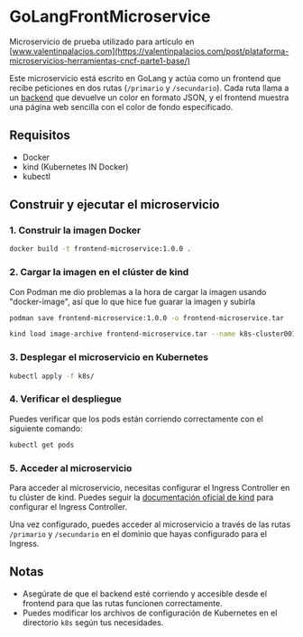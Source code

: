 # GoLangFrontMicroservice

Microservicio de prueba utilizado para artículo en [www.valentinpalacios.com](https://valentinpalacios.com/post/plataforma-microservicios-herramientas-cncf-parte1-base/)

Este microservicio está escrito en GoLang y actúa como un frontend que recibe peticiones en dos rutas (`/primario` y `/secundario`). Cada ruta llama a un [backend](https://github.com/valentechy/GoLangBackMicroservice/tree/1.0.0) que devuelve un color en formato JSON, y el frontend muestra una página web sencilla con el color de fondo especificado.

## Requisitos

- Docker
- kind (Kubernetes IN Docker)
- kubectl

## Construir y ejecutar el microservicio

### 1. Construir la imagen Docker

```bash
docker build -t frontend-microservice:1.0.0 .
```

### 2. Cargar la imagen en el clúster de kind

Con Podman me dio problemas a la hora de cargar la imagen usando "docker-image", así que lo que hice fue guarar la imagen y subirla

```bash
podman save frontend-microservice:1.0.0 -o frontend-microservice.tar
```

```bash
kind load image-archive frontend-microservice.tar --name k8s-cluster001
```

### 3. Desplegar el microservicio en Kubernetes

```bash
kubectl apply -f k8s/
```

### 4. Verificar el despliegue

Puedes verificar que los pods están corriendo correctamente con el siguiente comando:

```bash
kubectl get pods
```

### 5. Acceder al microservicio

Para acceder al microservicio, necesitas configurar el Ingress Controller en tu clúster de kind. Puedes seguir la [documentación oficial de kind](https://kind.sigs.k8s.io/docs/user/ingress/) para configurar el Ingress Controller.

Una vez configurado, puedes acceder al microservicio a través de las rutas `/primario` y `/secundario` en el dominio que hayas configurado para el Ingress.

## Notas

- Asegúrate de que el backend esté corriendo y accesible desde el frontend para que las rutas funcionen correctamente.
- Puedes modificar los archivos de configuración de Kubernetes en el directorio `k8s` según tus necesidades.
